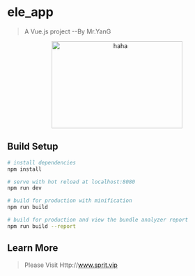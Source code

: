 
# ele_app

> A Vue.js project --By Mr.YanG

<div  align="center">    
<img src="http://i.imgur.com/KzGAHLE.png" width = "300" height = "200" alt="haha" align=center />
</div>



## Build Setup

``` bash
# install dependencies
npm install

# serve with hot reload at localhost:8080
npm run dev

# build for production with minification
npm run build

# build for production and view the bundle analyzer report
npm run build --report
```
## Learn More
> Please Visit Http://www.sprit.vip


